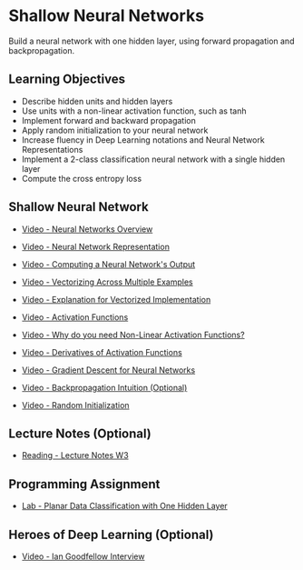 # Shallow Neural Networks

Build a neural network with one hidden layer, using forward propagation and backpropagation.

## Learning Objectives

- Describe hidden units and hidden layers
- Use units with a non-linear activation function, such as tanh
- Implement forward and backward propagation
- Apply random initialization to your neural network
- Increase fluency in Deep Learning notations and Neural Network Representations
- Implement a 2-class classification neural network with a single hidden layer
- Compute the cross entropy loss

## Shallow Neural Network

- [Video - Neural Networks Overview](https://www.coursera.org/learn/neural-networks-deep-learning/lecture/qg83v/neural-networks-overview)

- [Video - Neural Network Representation](https://www.coursera.org/learn/neural-networks-deep-learning/lecture/GyW9e/neural-network-representation)

- [Video - Computing a Neural Network's Output](https://www.coursera.org/learn/neural-networks-deep-learning/lecture/tyAGh/computing-a-neural-networks-output)

- [Video - Vectorizing Across Multiple Examples](https://www.coursera.org/learn/neural-networks-deep-learning/lecture/ZCcMM/vectorizing-across-multiple-examples)

- [Video - Explanation for Vectorized Implementation](https://www.coursera.org/learn/neural-networks-deep-learning/lecture/Y20qP/explanation-for-vectorized-implementation)

- [Video - Activation Functions](https://www.coursera.org/learn/neural-networks-deep-learning/lecture/4dDC1/activation-functions)

- [Video - Why do you need Non-Linear Activation Functions?](https://www.coursera.org/learn/neural-networks-deep-learning/lecture/OASKH/why-do-you-need-non-linear-activation-functions)

- [Video - Derivatives of Activation Functions](https://www.coursera.org/learn/neural-networks-deep-learning/lecture/qcG1j/derivatives-of-activation-functions)

- [Video - Gradient Descent for Neural Networks](https://www.coursera.org/learn/neural-networks-deep-learning/lecture/Wh8NI/gradient-descent-for-neural-networks)

- [Video - Backpropagation Intuition (Optional)](https://www.coursera.org/learn/neural-networks-deep-learning/lecture/6dDj7/backpropagation-intuition-optional)

- [Video - Random Initialization](https://www.coursera.org/learn/neural-networks-deep-learning/lecture/XtFPI/random-initialization)

## Lecture Notes (Optional)

- [Reading - Lecture Notes W3](./Readings/C1_W3.pdf)

## Programming Assignment

- [Lab - Planar Data Classification with One Hidden Layer](./Labs/Planar_data_classification_with_one_hidden_layer.ipynb)

## Heroes of Deep Learning (Optional)

- [Video - Ian Goodfellow Interview](https://www.coursera.org/learn/neural-networks-deep-learning/lecture/WSia1/ian-goodfellow-interview)